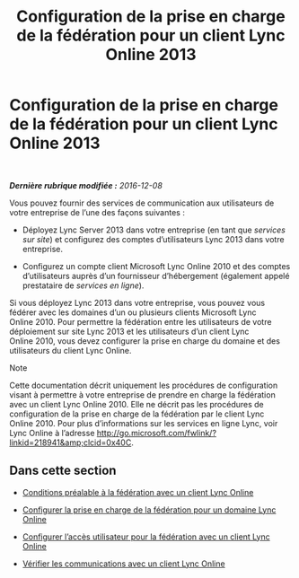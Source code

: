 ﻿---
title: Configuration de la prise en charge de la fédération pour un client Lync Online 2013
TOCTitle: Configuration de la prise en charge de la fédération pour un client Lync Online 2013
ms:assetid: e5f7f38d-ede5-4af3-88c2-026e8a78df12
ms:mtpsurl: https://technet.microsoft.com/fr-fr/library/Hh202193(v=OCS.15)
ms:contentKeyID: 49299171
ms.date: 12/10/2016
mtps_version: v=OCS.15
ms.translationtype: HT
---

# Configuration de la prise en charge de la fédération pour un client Lync Online 2013

 

_**Dernière rubrique modifiée :** 2016-12-08_

Vous pouvez fournir des services de communication aux utilisateurs de votre entreprise de l’une des façons suivantes :

  - Déployez Lync Server 2013 dans votre entreprise (en tant que *services sur site*) et configurez des comptes d’utilisateurs Lync 2013 dans votre entreprise.

  - Configurez un compte client Microsoft Lync Online 2010 et des comptes d’utilisateurs auprès d’un fournisseur d’hébergement (également appelé prestataire de *services en ligne*).

Si vous déployez Lync 2013 dans votre entreprise, vous pouvez vous fédérer avec les domaines d’un ou plusieurs clients Microsoft Lync Online 2010. Pour permettre la fédération entre les utilisateurs de votre déploiement sur site Lync 2013 et les utilisateurs d’un client Lync Online 2010, vous devez configurer la prise en charge du domaine et des utilisateurs du client Lync Online.

> [!NOTE]  
> Cette documentation décrit uniquement les procédures de configuration visant à permettre à votre entreprise de prendre en charge la fédération avec un client Lync Online 2010. Elle ne décrit pas les procédures de configuration de la prise en charge de la fédération par le client Lync Online 2010. Pour plus d’informations sur les services en ligne Lync, voir Lync Online à l’adresse <a href="http://go.microsoft.com/fwlink/?linkid=218941%26clcid=0x40c">http://go.microsoft.com/fwlink/?linkid=218941&amp;clcid=0x40C</a>.

## Dans cette section

  - [Conditions préalable à la fédération avec un client Lync Online](lync-server-2013-prerequisites-for-federating-with-a-lync-online-customer.md)

  - [Configurer la prise en charge de la fédération pour un domaine Lync Online](lync-server-2013-configure-federation-support-for-a-lync-online-domain.md)

  - [Configurer l’accès utilisateur pour la fédération avec un client Lync Online](lync-server-2013-configure-user-access-for-federation-with-a-lync-online-customer.md)

  - [Vérifier les communications avec un client Lync Online](lync-server-2013-verify-communications-with-a-lync-online-customer.md)

